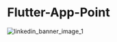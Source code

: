 # Flutter-App-Point
![linkedin_banner_image_1](https://user-images.githubusercontent.com/40803579/55145346-c67e6200-516c-11e9-9669-658e19cb23cc.png)
